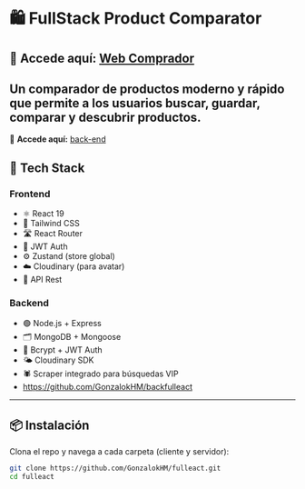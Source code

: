 # 🛍️ FullStack Product Comparator

🔗 **Accede aquí:** [Web Comprador](https://fulleact.vercel.app/)
--
Un comparador de productos moderno y rápido que permite a los usuarios buscar, guardar, comparar y descubrir productos.
---
🔗 **Accede aquí:** [back-end](https://backfulleact.onrender.com)

## 🚀 Tech Stack

### Frontend

- ⚛️ React 19
- 🧵 Tailwind CSS
- 🛣️ React Router
- 🔐 JWT Auth
- ⚙️ Zustand (store global)
- ☁️ Cloudinary (para avatar)
- 🍃 API Rest

### Backend

- 🟢 Node.js + Express
- 🗂️ MongoDB + Mongoose
- 🔐 Bcrypt + JWT Auth
- 🌤️ Cloudinary SDK
- 🕷️ Scraper integrado para búsquedas VIP
- https://github.com/GonzalokHM/backfulleact

---

## 📦 Instalación

Clona el repo y navega a cada carpeta (cliente y servidor):

```bash
git clone https://github.com/GonzalokHM/fulleact.git
cd fulleact
```
